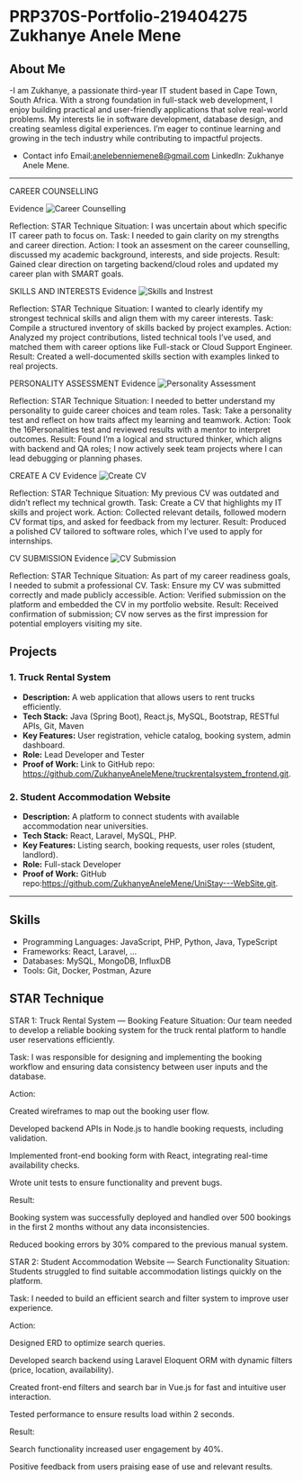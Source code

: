 # PRP370S-Portfolio-219404275 Zukhanye Anele Mene

## About Me
-I am Zukhanye, a passionate third-year IT student based in Cape Town, South Africa. With a strong foundation in full-stack web development, I enjoy building practical and user-friendly applications that solve real-world problems. My interests lie in software development, database design, and creating seamless digital experiences. I’m eager to continue learning and growing in the tech industry while contributing to impactful projects.
- Contact info 
Email;anelebenniemene8@gmail.com
LinkedIn: Zukhanye Anele Mene.

---
CAREER COUNSELLING

Evidence
![Career Counselling ](https://github.com/user-attachments/assets/4ecd03da-762e-4e26-875f-8aff3879e973)

Reflection: STAR Technique 
Situation: I was uncertain about which specific IT career path to focus on.
Task: I needed to gain clarity on my strengths and career direction.
Action: I took an assesment on the career counselling, discussed my academic background, interests, and side projects.
Result: Gained clear direction on targeting backend/cloud roles and updated my career plan with SMART goals.

SKILLS AND INTERESTS
Evidence
![Skills and Instrest](https://github.com/user-attachments/assets/97f0d0eb-6493-4509-8d10-8fa5d6b3eb7b)


Reflection: STAR Technique 
Situation: I wanted to clearly identify my strongest technical skills and align them with my career interests.
Task: Compile a structured inventory of skills backed by project examples.
Action: Analyzed my project contributions, listed technical tools I’ve used, and matched them with career options like Full-stack or Cloud Support Engineer.
Result: Created a well-documented skills section with examples linked to real projects.

PERSONALITY ASSESSMENT
Evidence
![Personality Assessment](https://github.com/user-attachments/assets/4da91da5-afd6-4851-8273-f99a0946ac8d)

Reflection: STAR Technique 
Situation: I needed to better understand my personality to guide career choices and team roles.
Task: Take a personality test and reflect on how traits affect my learning and teamwork.
Action: Took the 16Personalities test and reviewed results with a mentor to interpret outcomes.
Result: Found I’m a logical and structured thinker, which aligns with backend and QA roles; I now actively seek team projects where I can lead debugging or planning phases.

CREATE A CV
Evidence 
![Create CV](https://github.com/user-attachments/assets/7e4631ef-fa61-4466-9bef-4447259e08d8)

Reflection: STAR Technique 
Situation: My previous CV was outdated and didn’t reflect my technical growth.
Task: Create a CV that highlights my IT skills and project work.
Action: Collected relevant details, followed modern CV format tips, and asked for feedback from my lecturer.
Result: Produced a polished CV tailored to software roles, which I’ve used to apply for internships.

CV SUBMISSION
Evidence 
![CV Submission](https://github.com/user-attachments/assets/aa173444-930b-496e-ac94-b1b08b9498ca)

Reflection: STAR Technique 
Situation: As part of my career readiness goals, I needed to submit a professional CV.
Task: Ensure my CV was submitted correctly and made publicly accessible.
Action: Verified submission on the platform and embedded the CV in my portfolio website.
Result: Received confirmation of submission; CV now serves as the first impression for potential employers visiting my site.


## Projects

### 1. Truck Rental System
- **Description:** A web application that allows users to rent trucks efficiently.
- **Tech Stack:** Java (Spring Boot), React.js, MySQL, Bootstrap, RESTful APIs, Git, Maven
- **Key Features:** User registration, vehicle catalog, booking system, admin dashboard.
- **Role:** Lead Developer and Tester
- **Proof of Work:** Link to GitHub repo: https://github.com/ZukhanyeAneleMene/truckrentalsystem_frontend.git.


### 2. Student Accommodation Website
- **Description:** A platform to connect students with available accommodation near universities.
- **Tech Stack:** React, Laravel, MySQL, PHP.
- **Key Features:** Listing search, booking requests, user roles (student, landlord).
- **Role:** Full-stack Developer 
- **Proof of Work:** GitHub repo:https://github.com/ZukhanyeAneleMene/UniStay---WebSite.git.


---

## Skills
- Programming Languages: JavaScript, PHP, Python, Java, TypeScript
- Frameworks: React, Laravel, ...
- Databases: MySQL, MongoDB, InfluxDB
- Tools: Git, Docker, Postman, Azure 
## STAR Technique 

STAR 1: Truck Rental System — Booking Feature
Situation:
Our team needed to develop a reliable booking system for the truck rental platform to handle user reservations efficiently.

Task:
I was responsible for designing and implementing the booking workflow and ensuring data consistency between user inputs and the database.

Action:

Created wireframes to map out the booking user flow.

Developed backend APIs in Node.js to handle booking requests, including validation.

Implemented front-end booking form with React, integrating real-time availability checks.

Wrote unit tests to ensure functionality and prevent bugs.

Result:

Booking system was successfully deployed and handled over 500 bookings in the first 2 months without any data inconsistencies.

Reduced booking errors by 30% compared to the previous manual system.

STAR 2: Student Accommodation Website — Search Functionality
Situation:
Students struggled to find suitable accommodation listings quickly on the platform.

Task:
I needed to build an efficient search and filter system to improve user experience.

Action:

Designed ERD to optimize search queries.

Developed search backend using Laravel Eloquent ORM with dynamic filters (price, location, availability).

Created front-end filters and search bar in Vue.js for fast and intuitive user interaction.

Tested performance to ensure results load within 2 seconds.

Result:

Search functionality increased user engagement by 40%.

Positive feedback from users praising ease of use and relevant results.




